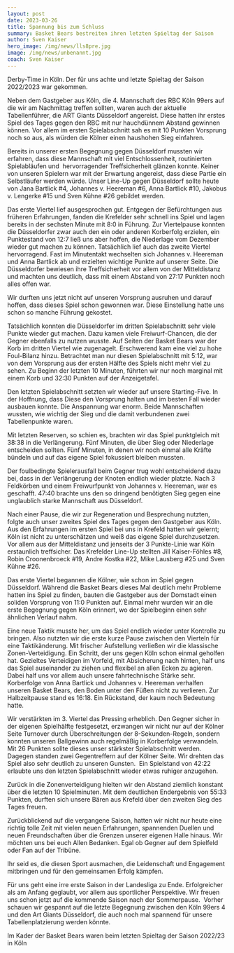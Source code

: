 ```yaml
---
layout: post
date: 2023-03-26
title: Spannung bis zum Schluss
summary: Basket Bears bestreiten ihren letzten Spieltag der Saison
author: Sven Kaiser
hero_image: /img/news/lls8pre.jpg
image: /img/news/unbenannt.jpg
coach: Sven Kaiser
---
```

Derby-Time in Köln. Der für uns achte und letzte Spieltag der Saison 2022/2023 war gekommen. 

Neben dem Gastgeber aus Köln, die 4. Mannschaft des RBC Köln 99ers auf die wir am Nachmittag treffen sollten, waren auch der aktuelle Tabellenführer, die ART Giants Düsseldorf angereist. Diese hatten ihr erstes Spiel des Tages gegen den RBC mit nur hauchdünnem Abstand gewinnen können. Vor allem im ersten Spielabschnitt sah es mit 10 Punkten Vorsprung noch so aus, als würden die Kölner einen haushohen Sieg einfahren.

Bereits in unserer ersten Begegnung gegen Düsseldorf mussten wir erfahren, dass diese Mannschaft mit viel Entschlossenheit, routinierten Spielabläufen und  hervorragender Treffsicherheit glänzen konnte. Keiner von unseren Spielern war mit der Erwartung angereist, dass diese Partie ein Selbstläufer werden würde. Unser Line-Up gegen Düsseldorf sollte heute von Jana Bartlick #4, Johannes v. Heereman #6, Anna Bartlick #10, Jakobus v. Lengerke #15 und Sven Kühne #26 gebildet werden.

Das erste Viertel lief ausgesprochen gut. Entgegen der Befürchtungen aus früheren Erfahrungen, fanden die Krefelder sehr schnell ins Spiel und lagen bereits in der sechsten Minute mit 8:0 in Führung. Zur Viertelpause konnten die Düsseldorfer zwar auch den ein oder anderen Korberfolg erzielen, ein Punktestand von 12:7 ließ uns aber hoffen, die Niederlage vom Dezember wieder gut machen zu können. Tatsächlich lief auch das zweite Viertel hervorragend. Fast im Minutentakt wechselten sich Johannes v. Heereman und Anna Bartlick ab und erzielten wichtige Punkte auf unserer Seite. Die Düsseldorfer bewiesen ihre Treffsicherheit vor allem von der Mitteldistanz und machten uns deutlich, dass mit einem Abstand von 27:17 Punkten noch alles offen war.

Wir durften uns jetzt nicht auf unseren Vorsprung ausruhen und darauf hoffen, dass dieses Spiel schon gewonnen war. Diese Einstellung hatte uns schon so manche Führung gekostet.

Tatsächlich konnten die Düsseldorfer im dritten Spielabschnitt sehr viele Punkte wieder gut machen. Dazu kamen viele Freiwurf-Chancen, die der Gegner ebenfalls zu nutzen wusste. Auf Seiten der Basket Bears war der Korb im dritten Viertel wie zugenagelt. Erschwerend kam eine viel zu hohe Foul-Bilanz hinzu. Betrachtet man nur diesen Spielabschnitt mit 5:12, war von dem Vorsprung aus der ersten Hälfte des Spiels nicht mehr viel zu sehen. Zu Beginn der letzten 10 Minuten, führten wir nur noch marginal mit einem Korb und 32:30 Punkten auf der Anzeigetafel.

Den letzten Spielabschnitt setzten wir wieder auf unsere Starting-Five. In der Hoffnung, dass Diese den Vorsprung halten und im besten Fall wieder ausbauen konnte. Die Anspannung war enorm. Beide Mannschaften wussten, wie wichtig der Sieg und die damit verbundenen zwei Tabellenpunkte waren.

Mit letzten Reserven, so schien es, brachten wir das Spiel punktgleich mit 38:38 in die Verlängerung. Fünf Minuten, die über Sieg oder Niederlage entscheiden sollten. Fünf Minuten, in denen wir noch einmal alle Kräfte bündeln und auf das eigene Spiel fokussiert bleiben mussten.

Der foulbedingte Spielerausfall beim Gegner trug wohl entscheidend dazu bei, dass in der Verlängerung der Knoten endlich wieder platzte. Nach 3 Feldkörben und einem Freiwurfpunkt von Johannes v. Heereman, war es geschafft. 47:40 brachte uns den so dringend benötigten Sieg gegen eine unglaublich starke Mannschaft aus Düsseldorf.

Nach einer Pause, die wir zur Regeneration und Besprechung nutzten, folgte auch unser zweites Spiel des Tages gegen den Gastgeber aus Köln. Aus den Erfahrungen im ersten Spiel bei uns in Krefeld hatten wir gelernt; Köln ist nicht zu unterschätzen und weiß das eigene Spiel durchzusetzen. Vor allem aus der Mitteldistanz und jenseits der 3 Punkte-Linie war Köln erstaunlich treffsicher. Das Krefelder Line-Up stellten Jill Kaiser-Föhles #8, Robin Croonenbroeck #19, Andre Kostka #22, Mike Lausberg #25 und Sven Kühne #26.

Das erste Viertel begannen die Kölner, wie schon im Spiel gegen Düsseldorf. Während die Basket Bears dieses Mal deutlich mehr Probleme hatten ins Spiel zu finden, bauten die Gastgeber aus der Domstadt einen soliden Vorsprung von 11:0 Punkten auf. Einmal mehr wurden wir an die erste Begegnung gegen Köln erinnert, wo der Spielbeginn einen sehr ähnlichen Verlauf nahm.

Eine neue Taktik musste her, um das Spiel endlich wieder unter Kontrolle zu bringen. Also nutzten wir die erste kurze Pause zwischen den Vierteln für eine Taktikänderung. Mit frischer Aufstellung verließen wir die klassische Zonen-Verteidigung. Ein Schritt, der uns gegen Köln schon einmal geholfen hat. Gezieltes Verteidigen im Vorfeld, mit Absicherung nach hinten, half uns das Spiel auseinander zu ziehen und flexibel an allen Ecken zu agieren. Dabei half uns vor allem auch unsere fahrtechnische Stärke sehr. Korberfolge von Anna Bartlick und Johannes v. Heereman verhalfen unseren Basket Bears, den Boden unter den Füßen nicht zu verlieren. Zur Halbzeitpause stand es 16:18. Ein Rückstand, der kaum noch Bedeutung hatte.

Wir verstärkten im 3. Viertel das Pressing erheblich. Den Gegner sicher in der eigenen Spielhälfte festgesetzt, erzwangen wir nicht nur auf der Kölner Seite Turnover durch Überschreitungen der 8-Sekunden-Regeln, sondern konnten unseren Ballgewinn auch regelmäßig in Korberfolge verwandeln. Mit 26 Punkten sollte dieses unser stärkster Spielabschnitt werden. Dagegen standen zwei Gegentreffern auf der Kölner Seite. Wir drehten das Spiel also sehr deutlich zu unseren Gunsten.  Ein Spielstand von 42:22 erlaubte uns den letzten Spielabschnitt wieder etwas ruhiger anzugehen.

Zurück in die Zonenverteidigung hielten wir den Abstand ziemlich konstant über die letzten 10 Spielminuten. Mit dem deutlichen Endergebnis von 55:33 Punkten, durften sich unsere Bären aus Krefeld über den zweiten Sieg des Tages freuen.

Zurückblickend auf die vergangene Saison, hatten wir nicht nur heute eine richtig tolle Zeit mit vielen neuen Erfahrungen, spannenden Duellen und neuen Freundschaften über die Grenzen unserer eigenen Halle hinaus. Wir möchten uns bei euch Allen Bedanken. Egal ob Gegner auf dem Spielfeld oder Fan auf der Tribüne.

Ihr seid es, die diesen Sport ausmachen, die Leidenschaft und Engagement mitbringen und für den gemeinsamen Erfolg kämpfen.



Für uns geht eine irre erste Saison in der Landesliga zu Ende. Erfolgreicher als am Anfang geglaubt, vor allem aus sportlicher Perspektive. Wir freuen uns schon jetzt auf die kommende Saison nach der Sommerpause.  Vorher schauen wir gespannt auf die letzte Begegnung zwischen den Köln 99ers 4 und den Art Giants Düsseldorf, die auch noch mal spannend für unsere Tabellenplatzierung werden könnte.

Im Kader der Basket Bears waren beim letzten Spieltag der Saison 2022/23 in Köln
